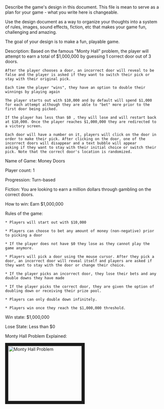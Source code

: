 
Describe the game's design in this document. This file is mean to serve as a plan for your game - what you write here is changeable.

Use the design document as a way to organize your thoughts into a system of rules, images, sound effects, fiction, etc that makes your game fun, challenging and amazing.

The goal of your design is to make a fun, playable game.


Description:
	Based on the famous "Monty Hall" problem, the player will attempt to earn a total of $1,000,000 by guessing 1 correct door out of 3 doors. 

	After the player chooses a door, an incorrect door will reveal to be false and the player is asked if they want to switch their pick or stay with their original pick.

	Each time the player "wins", they have an option to double their winnings by playing again 

	The player starts out with $10,000 and by default will spend $1,000 for each attempt although they are able to "bet" more prior to the first door being picked.

	If the player has less than $0 , they will lose and will restart back at $10,000. Once the player reaches $1,000,000 they are redirected to a victory screen. 

	Each door will have a number on it, players will click on the door in order to make their pick. After clicking on the door, one of the incorrect doors will disappear and a text bubble will appear 
	asking if they want to stay with their initial choice or switch their pick. Note that the correct door's location is randomized.



Name of Game: Money Doors 

Player count: 1

Progression: Turn-based

Fiction: You are looking to earn a million dollars through gambling on the correct doors.

How to win: Earn $1,000,000

Rules of the game:

	* Players will start out with $10,000

	* Players can choose to bet any amount of money (non-negative) prior to picking a door
	
	* If the player does not have $0 they lose as they cannot play the game anymore.
	
	* Players will pick a door using the mouse cursor. After they pick a door, an incorrect door will reveal itself and players are asked if they want to stay with the door or change their choice.
	
	* If the player picks an incorrect door, they lose their bets and any double downs they have made

	* If the player picks the correct door, they are given the option of doubling down or receiving their prize pool.
	
	* Players can only double down infinitely. 
	
	* Players win once they reach the $1,000,000 threshold. 
	
	
Win state: $1,000,000

Lose State: Less than $0


Monty Hall Problem Explained:

<a href="http://www.youtube.com/watch?feature=player_embedded&v=9vRUxbzJZ9Y
" target="_blank"><img src="http://img.youtube.com/vi/9vRUxbzJZ9Y/0.jpg" 
alt="Monty Hall Problem" width="240" height="180" border="10" /></a>